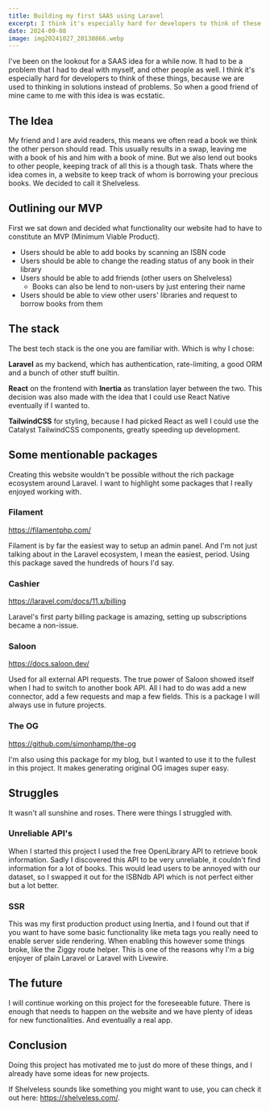 ```yaml
---
title: Building my first SAAS using Laravel
excerpt: I think it's especially hard for developers to think of these things, because we are used to thinking in solutions instead of problems.
date: 2024-09-08
image: img20241027_20130866.webp
---
```


I've been on the lookout for a SAAS idea for a while now. It had to be a problem that I had to deal with myself, and other people as well. I think it's especially hard for developers to think of these things, because we are used to thinking in solutions instead of problems. So when a good friend of mine came to me with this idea is was ecstatic. 

## The Idea

My friend and I are avid readers, this means we often read a book we think the other person should read. This usually results in a swap, leaving me with a book of his and him with a book of mine. But we also lend out books to other people, keeping track of all this is a though task.
Thats where the idea comes in, a website to keep track of whom is borrowing your precious books. We decided to call it Shelveless.

## Outlining our MVP

First we sat down and decided what functionality our website had to have to constitute an MVP (Minimum Viable Product).

- Users should be able to add books by scanning an ISBN code
- Users should be able to change the reading status of any book in their library
- Users should be able to add friends (other users on Shelveless)
	- Books can also be lend to non-users by just entering their name
- Users should be able to view other users' libraries and request to borrow books from them

## The stack

The best tech stack is the one you are familiar with. Which is why I chose:

**Laravel** as my backend, which has authentication, rate-limiting, a good ORM and a bunch of other stuff builtin.

**React** on the frontend with **Inertia** as translation layer between the two. This decision was also made with the idea that I could use React Native eventually if I wanted to.

**TailwindCSS** for styling, because I had picked React as well I could use the Catalyst TailwindCSS components, greatly speeding up development.

## Some mentionable packages

Creating this website wouldn't be possible without the rich package ecosystem around Laravel. I want to highlight some packages that I really enjoyed working with.

### Filament

<https://filamentphp.com/>

Filament is by far the easiest way to setup an admin panel. 
And I'm not just talking about in the Laravel ecosystem, I mean the easiest, period.
Using this package saved the hundreds of hours I'd say.

### Cashier

<https://laravel.com/docs/11.x/billing>

Laravel's first party billing package is amazing, setting up subscriptions became a non-issue.

### Saloon

<https://docs.saloon.dev/>

Used for all external API requests. The true power of Saloon showed itself when I had to switch to another book API. All I had to do was add a new connector, add a few requests and map a few fields. This is a package I will always use in future projects.

### The OG

<https://github.com/simonhamp/the-og>

I'm also using this package for my blog, but I wanted to use it to the fullest in this project. It makes generating original OG images super easy.

## Struggles

It wasn't all sunshine and roses. There were things I struggled with.

### Unreliable API's

When I started this project I used the free OpenLibrary API to retrieve book information. Sadly I discovered this API to be very unreliable, it couldn't find information for a lot of books. This would lead users to be annoyed with our dataset, so I swapped it out for the ISBNdb API which is not perfect either but a lot better.

### SSR

This was my first production product using Inertia, and I found out that if you want to have some basic functionality like meta tags you really need to enable server side rendering. When enabling this however some things broke, like the Ziggy route helper. This is one of the reasons why I'm a big enjoyer of plain Laravel or Laravel with Livewire.

## The future

I will continue working on this project for the foreseeable future. There is enough that needs to happen on the website and we have plenty of ideas for new functionalities. And eventually a real app.

## Conclusion

Doing this project has motivated me to just do more of these things, and I already have some ideas for new projects.

If Shelveless sounds like something you might want to use, you can check it out here: <https://shelveless.com/>.
